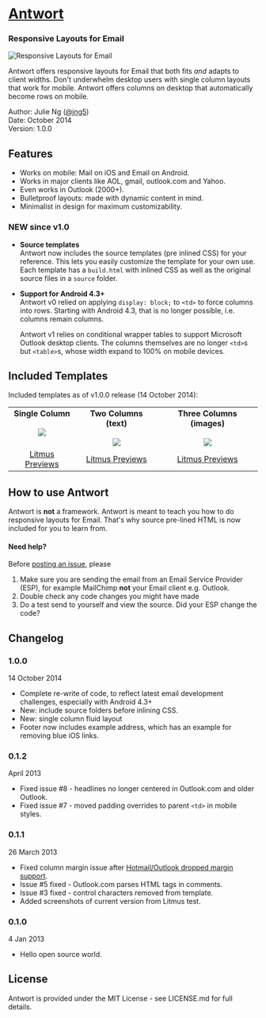 # [Antwort](http://internations.github.com/antwort)

### Responsive Layouts for Email
![Responsive Layouts for Email](http://internations.github.io/antwort/images/antwort-v1-graphic.png "Responsive Layouts for Email")

Antwort offers responsive layouts for Email that both fits _and_ adapts to client widths. Don't underwhelm desktop users with single column layouts that work for mobile. Antwort offers columns on desktop that automatically become rows on mobile.

Author: Julie Ng ([@jng5](http://twitter.com/jng5))  
Date: October 2014  
Version: 1.0.0  

## Features

* Works on mobile: Mail on iOS and Email on Android.
* Works in major clients like AOL, gmail, outlook.com and Yahoo.
* Even works in Outlook (2000+).
* Bulletproof layouts: made with dynamic content in mind.
* Minimalist in design for maximum customizability.

### NEW since v1.0

* __Source templates__  
  Antwort now includes the source templates (pre inlined CSS) for your reference. This lets you easily customize the template for your own use. Each template has a `build.html` with inlined CSS as well as the original source files in a `source` folder.
  
* __Support for Android 4.3+__  
  Antwort v0 relied on applying `display: block;` to `<td>` to force columns into rows. Starting with Android 4.3, that is no longer possible, i.e. columns remain columns. 
  
  Antwort v1 relies on conditional wrapper tables to support Microsoft Outlook desktop clients. The columns themselves are no longer `<td>`s but `<table>`s, whose width expand to 100% on mobile devices.

## Included Templates

Included templates as of v1.0.0 release (14 October 2014):

<table>
  <tbody>
    <tr>
      <td align="center" valign="top">
        <strong>Single Column</strong><br><br>
        <a href="https://github.com/InterNations/antwort/tree/master/single-column">
          <img src="http://internations.github.io/antwort/images/v1-previews/1-col.png" style="max-width: 95%;">
        </a>
      </td>
      <td align="center" valign="top">
        <strong>Two Columns (text)</strong><br><br>
        <a href="https://github.com/InterNations/antwort/tree/master/two-cols-simple">
          <img src="http://internations.github.io/antwort/images/v1-previews/2-cols.png" style="max-width: 95%;">
        </a>
      </td>
      <td align="center" valign="top">
        <strong>Three Columns (images)</strong><br><br>
        <a href="https://github.com/InterNations/antwort/tree/master/three-cols-images">
          <img src="http://internations.github.io/antwort/images/v1-previews/3-cols-images.png" style="max-width: 95%;">
        </a>
      </td>
    </tr>
    <tr>
      <td align="center"><a href="https://litmus.com/pub/23497a4" target="_blank">Litmus Previews</a></td>
      <td align="center"><a href="https://litmus.com/pub/2e0aaa0" target="_blank">Litmus Previews</a></td>
      <td align="center"><a href="https://litmus.com/pub/de912ba" target="_blank">Litmus Previews</a></td>
    </tr>
  </tbody>
</table>


## How to use Antwort

Antwort is **not** a framework. Antwort is meant to teach you how to do responsive layouts for Email. That's why source pre-lined HTML is now included for you to learn from.
  
#### Need help?

Before [posting an issue](https://github.com/InterNations/antwort/issues), please

1. Make sure you are sending the email from an Email Service Provider (ESP), for example MailChimp **not** your Email client e.g. Outlook.
2. Double check any code changes you might have made
3. Do a test send to yourself and view the source. Did your ESP change the code?



## Changelog

### 1.0.0

14 October 2014

* Complete re-write of code, to reflect latest email development challenges, especially with Android 4.3+
* New: include source folders before inlining CSS.
* New: single column fluid layout
* Footer now includes example address, which has an example for removing blue iOS links.


### 0.1.2 

April 2013

* Fixed issue #8 - headlines no longer centered in Outlook.com and older Outlook.
* Fixed issue #7 - moved padding overrides to parent `<td>` in mobile styles.

### 0.1.1

26 March 2013

* Fixed column margin issue after [Hotmail/Outlook dropped margin support](https://litmus.com/blog/hotmail-and-outlook-com-drop-support-for-margin).
* Issue #5 fixed - Outlook.com parses HTML tags in comments.
* Issue #3 fixed - control characters removed from template.
* Added screenshots of current version from Litmus test.
 

### 0.1.0

4 Jan 2013

* Hello open source world.


## License
Antwort is provided under the MIT License - see LICENSE.md for full details.
